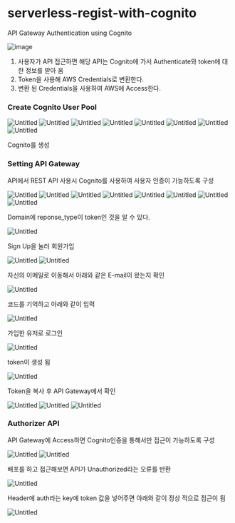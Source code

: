 # serverless-regist-with-cognito
API Gateway Authentication using Cognito

![image](https://github.com/LeeSeokBln/serverless-regist-with-cognito/assets/101256150/e430391d-3428-4d17-9b7c-10973bd3e4af)

1. 사용자가 API 접근하면 해당 API는 Cognito에 가서 Authenticate와 token에 대한 정보를 받아 옴
2. Token을 사용해 AWS Credentials로 변환한다.
3. 변환 된 Credentials을 사용하여 AWS에 Access한다.

### Create Cognito User Pool
![Untitled](https://github.com/LeeSeokBln/serverless-regist-with-cognito/assets/101256150/1c6cbf60-e7ac-4498-9355-0166166fa185)
![Untitled](https://github.com/LeeSeokBln/serverless-regist-with-cognito/assets/101256150/5e8b2b7f-34c6-481c-a8ba-76368eb77251)
![Untitled](https://github.com/LeeSeokBln/serverless-regist-with-cognito/assets/101256150/c5460ded-fd3c-43a1-9944-5f4d0f92a2c3)
![Untitled](https://github.com/LeeSeokBln/serverless-regist-with-cognito/assets/101256150/c0aef501-b78a-44fb-aee1-b44f273914e0)
![Untitled](https://github.com/LeeSeokBln/serverless-regist-with-cognito/assets/101256150/d862dd7d-a272-4aca-9e67-9a938867aa85)
![Untitled](https://github.com/LeeSeokBln/serverless-regist-with-cognito/assets/101256150/6a0d7ea7-0663-4b09-9c70-baace1d33a6e)
![Untitled](https://github.com/LeeSeokBln/serverless-regist-with-cognito/assets/101256150/46c49d88-04d7-4826-991b-d7d6fd9cdec4)
![Untitled](https://github.com/LeeSeokBln/serverless-regist-with-cognito/assets/101256150/bb42fb4e-26de-4b8e-a014-916fe3a7bd8a)

Cognito를 생성

### Setting API Gateway
API에서 REST API 사용시 Cognito를 사용하여 사용자 인증이 가능하도록 구성

![Untitled](https://github.com/LeeSeokBln/serverless-regist-with-cognito/assets/101256150/91f2ecfa-05ae-422a-8330-3f881f8ff4a6)
![Untitled](https://github.com/LeeSeokBln/serverless-regist-with-cognito/assets/101256150/4de46e8c-8577-4010-90cd-c4cbed361f6b)
![Untitled](https://github.com/LeeSeokBln/serverless-regist-with-cognito/assets/101256150/ec6df31a-3345-4190-9e49-08ad54afd03f)
![Untitled](https://github.com/LeeSeokBln/serverless-regist-with-cognito/assets/101256150/de198f5b-467f-4475-8ef0-eea1524290e0)
![Untitled](https://github.com/LeeSeokBln/serverless-regist-with-cognito/assets/101256150/a5574da7-5ba1-4b15-9580-e4c741bb9a2e)
![Untitled](https://github.com/LeeSeokBln/serverless-regist-with-cognito/assets/101256150/eec14f18-d40c-46f0-b395-4e9e7d74a492)
![Untitled](https://github.com/LeeSeokBln/serverless-regist-with-cognito/assets/101256150/638c0631-cf2b-476a-b3fd-ff4dbec5fb9a)
![Untitled](https://github.com/LeeSeokBln/serverless-regist-with-cognito/assets/101256150/1a66af37-191e-4ffe-a735-54fad733e480)

Domain에  reponse_type이 token인 것을 알 수 있다.

![Untitled](https://github.com/LeeSeokBln/serverless-regist-with-cognito/assets/101256150/38c06479-9f8e-4934-9642-28c0dd25b6e5)

Sign Up을 눌러 회원가입

![Untitled](https://github.com/LeeSeokBln/serverless-regist-with-cognito/assets/101256150/41d5971d-8677-49b4-83d5-63d2dcfbaec7)
![Untitled](https://github.com/LeeSeokBln/serverless-regist-with-cognito/assets/101256150/60015818-33d1-4f8f-a0ee-d98410323def)

자신의 이메일로 이동해서 아래와 같은 E-mail이 왔는지 확인

![Untitled](https://github.com/LeeSeokBln/serverless-regist-with-cognito/assets/101256150/8113008b-f803-436c-91d9-569474917b3f)

코드를 기억하고 아래와 같이 입력

![Untitled](https://github.com/LeeSeokBln/serverless-regist-with-cognito/assets/101256150/4cfd5fe7-e454-4d16-aab6-e770154bf856)

가입한 유저로 로그인

![Untitled](https://github.com/LeeSeokBln/serverless-regist-with-cognito/assets/101256150/c29f74cd-25fb-4052-afcf-58b95a59f35c)

token이 생성 됨

![Untitled](https://github.com/LeeSeokBln/serverless-regist-with-cognito/assets/101256150/21dfe1fa-c6a9-414a-8416-6bb339381f9a)

Token을 복사 후 API Gateway에서 확인

![Untitled](https://github.com/LeeSeokBln/serverless-regist-with-cognito/assets/101256150/5482bd75-88f2-4d0a-a028-90db426e62d0)
![Untitled](https://github.com/LeeSeokBln/serverless-regist-with-cognito/assets/101256150/80a99a03-60e2-4bbe-a5bd-4430b4ee6066)
![Untitled](https://github.com/LeeSeokBln/serverless-regist-with-cognito/assets/101256150/17f78d4f-b65d-4227-bd13-0eb3efc19638)

### Authorizer API
API Gateway에 Access하면 Cognito인증을 통해서만 접근이 가능하도록 구성

![Untitled](https://github.com/LeeSeokBln/serverless-regist-with-cognito/assets/101256150/adf8ab33-5044-48dd-ba56-fbb909f8bfe7)
![Untitled](https://github.com/LeeSeokBln/serverless-regist-with-cognito/assets/101256150/c018e53f-5a00-48d2-8b3f-3e2edbd8c4df)

배포를 하고 접근해보면 API가 Unauthorized라는 오류를 반환

![Untitled](https://github.com/LeeSeokBln/serverless-regist-with-cognito/assets/101256150/195a5491-25a4-4190-b10d-dd7d9e04da1e)

Header에 auth라는 key에 token 값을 넣어주면 아래와 같이 정상 적으로 접근이 됨

![Untitled](https://github.com/LeeSeokBln/serverless-regist-with-cognito/assets/101256150/06b252c5-91ec-4f83-aadd-9667bc31e78e)
